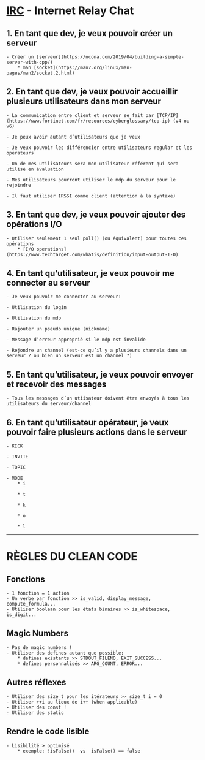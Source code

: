 # [IRC](https://datatracker.ietf.org/doc/html/rfc1459) - Internet Relay Chat


## 1. En tant que dev, je veux pouvoir créer un serveur

	- Créer un [serveur](https://ncona.com/2019/04/building-a-simple-server-with-cpp/)
		* man [socket](https://man7.org/linux/man-pages/man2/socket.2.html)


## 2. En tant que dev, je veux pouvoir accueillir plusieurs utilisateurs dans mon serveur

	- La communication entre client et serveur se fait par [TCP/IP](https://www.fortinet.com/fr/resources/cyberglossary/tcp-ip) (v4 ou v6)

	- Je peux avoir autant d’utilisateurs que je veux

	- Je veux pouvoir les différencier entre utilisateurs regular et les opérateurs

	- Un de mes utilisateurs sera mon utilisateur référent qui sera utilisé en évaluation

	- Mes utilisateurs pourront utiliser le mdp du serveur pour le rejoindre

	- Il faut utiliser IRSSI comme client (attention à la syntaxe)



## 3. En tant que dev, je veux pouvoir ajouter des opérations I/O

	- Utiliser seulement 1 seul poll() (ou équivalent) pour toutes ces opérations
		* [I/O operations](https://www.techtarget.com/whatis/definition/input-output-I-O) 



## 4. En tant qu’utilisateur, je veux pouvoir me connecter au serveur

	- Je veux pouvoir me connecter au serveur:

	- Utilisation du login

	- Utilisation du mdp

	- Rajouter un pseudo unique (nickname)

	- Message d’erreur approprié si le mdp est invalide

	- Rejondre un channel (est-ce qu’il y a plusieurs channels dans un serveur ? ou bien un serveur est un channel ?)



## 5. En tant qu’utilisateur, je veux pouvoir envoyer et recevoir des messages

	- Tous les messages d’un utiisateur doivent être envoyés à tous les utilisateurs du serveur/channel



## 6. En tant qu’utilisateur opérateur, je veux pouvoir faire plusieurs actions dans le serveur

	- KICK

	- INVITE

	- TOPIC

	- MODE
		* i

		* t

		* k

		* o

		* l


--------------------------------------------------------------------------

# RÈGLES DU CLEAN CODE


## Fonctions

	- 1 fonction = 1 action
	- Un verbe par fonction >> is_valid, display_message, compute_formula...
	- Utiliser boolean pour les états binaires >> is_whitespace, is_digit...


## Magic Numbers

	- Pas de magic numbers !
	- Utiliser des defines autant que possible:
		* defines existants >> STDOUT_FILENO, EXIT_SUCCESS...
		* defines personnalisés >> ARG_COUNT, ERROR...
	

## Autres réflexes

	- Utiliser des size_t pour les itérateurs >> size_t i = 0
	- Utiliser ++i au lieux de i++ (when applicable)
	- Utiliser des const !
	- Utiliser des static

## Rendre le code lisible

	- Lisibilité > optimisé
		* exemple: !isFalse()  vs  isFalse() == false